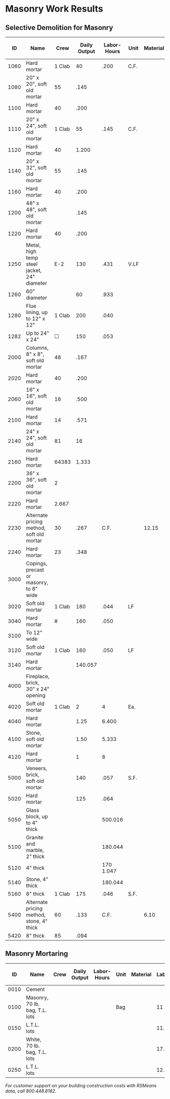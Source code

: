 # Masonry Work Results

## Selective Demolition for Masonry

| ID   | Name                                              | Crew | Daily Output | Labor-Hours | Unit | Material | Labor | Equipment | Total | Total Incl O&P |
|-------|---------------------------------------------------|-------|--------------|-------------|-------|----------|--------|-----------|--------|----------------|
| 1060  | Hard mortar                                       | 1 Clab| 40           | .200        | C.F.  |          | 9.10   |           | 9.10   | 13.6           |
| 1080  | 20" x 20", soft old mortar                       | 55    | .145         |             |       |          | 6.65   |           | 6.65   | 9.90           |
| 1100  | Hard mortar                                       | 40    | .200         |             |       |          | 9.10   |           | 9.10   | 13.6           |
| 1110  | 20" x 24", soft old mortar                       | 1 Clab| 55           | .145        | C.F.  |          | 6.65   |           | 6.65   | 9.90           |
| 1120  | Hard mortar                                       | 40    | 1.200        |             |       |          | 9.10   |           | 9.10   | 13.61          |
| 1140  | 20" x 32", soft old mortar                       | 55    | .145         |             |       |          | 6.65   |           | 6.65   | 9.90           |
| 1160  | Hard mortar                                       | 40    | .200         |             |       |          | 9.10   |           | 9.10   | 13.60          |
| 1200  | 48" x 48", soft old mortar                       |       | .145         |             |       |          | 6.65   |           | 6.65   | 9.90           |
| 1220  | Hard mortar                                       | 40    | .200         |             |       |          | 9.10   |           | 9.10   | 13.66          |
| 1250  | Metal, high temp steel jacket, 24" diameter      | E-2   | 130          | .431        | V.LF  |          | 26.50  | 19.10     | 45.60  | 61.50          |
| 1260  | 60" diameter                                      |       | 60           | .933        |       |          |        |           | 57     | 98.50          |
| 1280  | Flue lining, up to 12" x 12"                     | 1 Clab| 200          | .040        |       |          | 1.82   |           | 1.82   | 2.7 %          |
| 1282  | Up to 24" x 24"                                   | ☐     | 150          | .053        |       |          | 2.43   |           | 2.43   | 3.61           |
| 2000  | Columns, 8" x 8", soft old mortar                | 48    | .167         |             |       |          | 7.60   |           | 7.60   | 11.30          |
| 2020  | Hard mortar                                       | 40    | .200         |             |       |          | 9.10   |           | 9.10   | 13.60          |
| 2060  | 16" x 16", soft old mortar                        | 16    | .500         |             |       |          | 23     |          | 232    | 34             |
| 2100  | Hard mortar                                       | 14    | .571         |             |       |          | 26     |          | 26     | 39             |
| 2140  | 24" x 24", soft old mortar                        | 81    | 16           |             |       |          | 45.50  |           | 45.50  | 68             |
| 2160  | Hard mortar                                       | 64383 | 1.333        |             |       |          | 61     | 161       | 90.50  |                |
| 2200  | 36" x 36", soft old mortar                        | 2     |             |             |       |          | 291    |           | 91     | 3883           |
| 2220  | Hard mortar                                       | 2.667 |             |             |       |          | 122    |           | 122    | 181            |
| 2230  | Alternate pricing method, soft old mortar        | 30    | .267         | C.F.  |          | 12.15  |           | 12.15  | 18.10          |
| 2240  | Hard mortar                                       | 23    | .348         |             |       |          | 15.85  |           | 15.85  | 23.50          |
| 3000  | Copings, precast or masonry, to 8" wide           |       |       |             |       |          |        |           |        |                |
| 3020  | Soft old mortar                                   | 1 Clab| 180          | .044        | LF    |          | 2223   |           | 2.03   | 3.02           |
| 3040  | Hard mortar                                       | #     | 160          | .050        |       |          | 2.28   |           | 2.28   | 3.40           |
| 3100  | To 12" wide                                       |       |       |             |       |          |        |           |        |                |
| 3120  | Soft old mortar                                   | 1 Clab| 160          | .050        | LF    |          | 2.28   |           | 2.28   | 3.40           |
| 3140  | Hard mortar                                       |       | 140.057      |             |       |          | 2.61   |           | 2.61   | 3.88           |
| 4000  | Fireplace, brick, 30" x 24" opening                |       |       |             |       |          |        |           |        |                |
| 4020  | Soft old mortar                                   | 1 Clab| 2            | 4           | Ea.   |          | 182    |           | 182    | --             |
| 4040  | Hard mortar                                       |       | 1.25         | 6.400       |       |          | 292    |           | 292    | 435            |
| 4100  | Stone, soft old mortar                            |       | 1.50         | 5.333       |       |          | 243    |           | 243    | 360            |
| 4120  | Hard mortar                                       |       | 1            | 8           |       |          | 365    |           | 365    | *              |
| 5000  | Veneers, brick, soft old mortar                    |       | 140          | .057        | S.F.  |          | 2.61   |           | 2.61   | 3.88           |
| 5020  | Hard mortar                                       |       | 125          | .064        |       |          | 2.92   |           | 2.92   | 4.3            |
| 5050  | Glass block, up to 4" thick                        |       |       | 500.016     |       |          | .73    |           | .73    | 11.09          |
| 5100  | Granite and marble, 2" thick                       |       |       | 180.044     |       |          | 2.03   |           | 2.03   | 3.01           |
| 5120  | 4" thick                                          |       |       | 170 1.047   |       |          | 2.15   |           | 2.15   | 3.20           |
| 5140  | Stone, 4" thick                                   |       |       | 180.044     |       |          | 2.03   |           | 2.03   | 3.01           |
| 5160  | 8" thick                                          | 1 Clab| 175          | .046        | S.F.  |          | 2.08   |           | 2.08   | 3.10           |
| 5400  | Alternate pricing method, stone, 4" thick          | 60    | .133         | C.F.  |          | 6.10   |           | 6.10   | 9.0            |
| 5420  | 8" thick                                          | 85    | .094         |             |       |          | 4.29   |           | 4.29   | 6.40           |

## Masonry Mortaring

| ID   | Name                                              | Crew | Daily Output | Labor-Hours | Unit | Material | Labor | Equipment | Total | Total Incl O&P |
|-------|---------------------------------------------------|-------|--------------|-------------|-------|----------|--------|-----------|--------|----------------|
| 0010  | Cement                                            |       |              |             |       |          |        |           |        |                |
| 0100  | Masonry, 70 lb. bag, T.L. lots                     |       |              |             | Bag   |          | 11     |           | 12.10  |                |
| 0150  | L.T.L. lots                                       |       |              |             |       |          | 11.65  |           | 11.65  | 12.85          |
| 0200  | White, 70 lb. bag, T.L. lots                        |       |              |             |       |          | 17.10  |           | 17.10  | 18.80          |
| 0250  | L.T.L. lots                                       |       |              |             |       |          | 12.50  |           | 12.50  | 13.75          |

*For customer support on your building construction costs with RSMeans data, call 800.448.8182.*